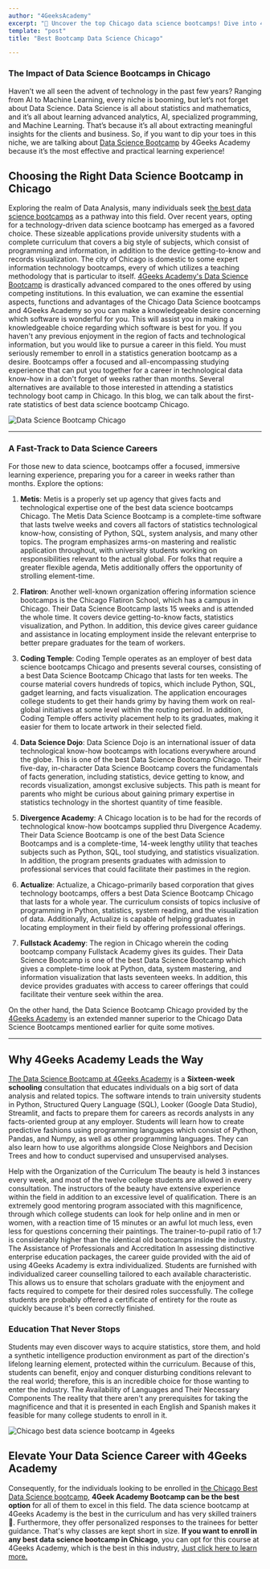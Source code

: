 ```yaml
---
author: "4GeeksAcademy"
excerpt: "🚀 Uncover the top Chicago data science bootcamps! Dive into 4Geeks Academy's tech-powered program for a comprehensive learning experience in weeks, not months. 🌟 Your fast track to a booming career in data science!"
template: "post"
title: "Best Bootcamp Data Science Chicago"

---
```


### The Impact of Data Science Bootcamps in Chicago

Haven’t we all seen the advent of technology in the past few years? Ranging from AI to Machine Learning, every niche is booming, but let’s not forget about Data Science. Data Science is all about statistics and mathematics, and it’s all about learning advanced analytics, AI, specialized programming, and Machine Learning. 
That’s because it’s all about extracting meaningful insights for the clients and business. So, if you want to dip your toes in this niche, we are talking about [Data Science Bootcamp](https://4geeksacademy.com/us/coding-bootcamps/datascience-machine-learning) by 4Geeks Academy because it’s the most effective and practical learning experience!

## Choosing the Right Data Science Bootcamp in Chicago 

Exploring the realm of Data Analysis, many individuals seek [the best data science bootcamps](https://4geeksacademy.com/us/data-science-bootcamp/data-science-bootcamp) as a pathway into this field. Over recent years, opting for a technology-driven data science bootcamp has emerged as a favored choice. These sizeable applications provide university students with a complete curriculum that covers a big style of subjects, which consist of programming and information, in addition to the device getting-to-know and records visualization. The city of Chicago is domestic to some expert information technology bootcamps, every of which utilizes a teaching methodology that is particular to itself. [4Geeks Academy's Data Science Bootcamp](https://4geeksacademy.com/us/coding-bootcamps/datascience-machine-learning) is drastically advanced compared to the ones offered by using competing institutions. In this evaluation, we can examine the essential aspects, functions and advantages of the Chicago Data Science bootcamps and 4Geeks Academy so you can make a knowledgeable desire concerning which software is wonderful for you. This will assist you in making a knowledgeable choice regarding which software is best for you.
If you haven't any previous enjoyment in the region of facts and technological information, but you would like to pursue a career in this field. You must seriously remember to enroll in a statistics generation bootcamp as a desire. Bootcamps offer a focused and all-encompassing studying experience that can put you together for a career in technological data know-how in a don't forget of weeks rather than months. Several alternatives are available to those interested in attending a statistics technology boot camp in Chicago. In this blog, we can talk about the first-rate statistics of best data science bootcamp Chicago.

![Data Science Bootcamp Chicago](https://breathecode.herokuapp.com/v1/media/file/chicago-background-jpg)

---
### A Fast-Track to Data Science Careers

For those new to data science, bootcamps offer a focused, immersive learning experience, preparing you for a career in weeks rather than months. Explore the options:

1. **Metis**: Metis is a properly set up agency that gives facts and technological expertise one of the best data science bootcamps Chicago. The Metis Data Science Bootcamp is a complete-time software that lasts twelve weeks and covers all factors of statistics technological know-how, consisting of Python, SQL, system analysis, and many other topics. The program emphasizes arms-on mastering and realistic application throughout, with university students working on responsibilities relevant to the actual global. For folks that require a greater flexible agenda, Metis additionally offers the opportunity of strolling element-time.

2. **Flatiron**: Another well-known organization offering information science bootcamps is the Chicago Flatiron School, which has a campus in Chicago. Their Data Science Bootcamp lasts 15 weeks and is attended the whole time. It covers device getting-to-know facts, statistics visualization, and Python. In addition, this device gives career guidance and assistance in locating employment inside the relevant enterprise to better prepare graduates for the team of workers.

3. **Coding Temple**: Coding Temple operates as an employer of best data science bootcamps Chicago and presents several courses, consisting of a best Data Science Bootcamp Chicago that lasts for ten weeks. The course material covers hundreds of topics, which include Python, SQL, gadget learning, and facts visualization. The application encourages college students to get their hands grimy by having them work on real-global initiatives at some level within the routing period. In addition, Coding Temple offers activity placement help to its graduates, making it easier for them to locate artwork in their selected field.

4. **Data Science Dojo**: Data Science Dojo is an international issuer of data technological know-how bootcamps with locations everywhere around the globe. This is one of the best Data Science Bootcamp Chicago. Their five-day, in-character Data Science Bootcamp covers the fundamentals of facts generation, including statistics, device getting to know, and records visualization, amongst exclusive subjects. This path is meant for parents who might be curious about gaining primary expertise in statistics technology in the shortest quantity of time feasible.

5. **Divergence Academy**: A Chicago location is to be had for the records of technological know-how bootcamps supplied thru Divergence Academy. Their Data Science Bootcamp is one of the best Data Science Bootcamps and is a complete-time, 14-week lengthy utility that teaches subjects such as Python, SQL, tool studying, and statistics visualization. In addition, the program presents graduates with admission to professional services that could facilitate their pastimes in the region.

6. **Actualize**:  Actualize, a Chicago-primarily based corporation that gives technology bootcamps, offers a best Data Science Bootcamp Chicago that lasts for a whole year. The curriculum consists of topics inclusive of programming in Python, statistics, system reading, and the visualization of data. Additionally, Actualize is capable of helping graduates in locating employment in their field by offering professional offerings.

7. **Fullstack Academy**: The region in Chicago wherein the coding bootcamp company Fullstack Academy gives its guides. Their Data Science Bootcamp is one of the best Data Science Bootcamp which gives a complete-time look at Python, data, system mastering, and information visualization that lasts seventeen weeks. In addition, this device provides graduates with access to career offerings that could facilitate their venture seek within the area.


On the other hand, the Data Science Bootcamp Chicago provided by the [4Geeks Academy](https://4geeksacademy.com/us/coding-campus/coding-bootcamp-chicago) is an extended manner superior to the Chicago Data Science Bootcamps mentioned earlier for quite some motives.

---
## Why 4Geeks Academy Leads the Way

[The Data Science Bootcamp at 4Geeks Academy](https://4geeksacademy.com/us/coding-bootcamps/datascience-machine-learning) is a **Sixteen-week schooling** consultation that educates individuals on a big sort of data analysis and related topics. The software intends to train university students in Python, Structured Query Language (SQL), Looker (Google Data Studio), Streamlit, and facts to prepare them for careers as records analysts in any facts-oriented group at any employer. Students will learn how to create predictive fashions using programming languages which consist of Python, Pandas, and Numpy, as well as other programming languages. They can also learn how to use algorithms alongside Close Neighbors and Decision Trees and how to conduct supervised and unsupervised analyses.

Help with the Organization of the Curriculum
The beauty is held 3 instances every week, and most of the twelve college students are allowed in every consultation. The instructors of the beauty have extensive experience within the field in addition to an excessive level of qualification. There is an extremely good mentoring program associated with this magnificence, through which college students can look for help online and in men or women, with a reaction time of 15 minutes or an awful lot much less, even less for questions concerning their paintings. The trainer-to-pupil ratio of 1:7 is considerably higher than the identical old bootcamps inside the industry.
The Assistance of Professionals and Accreditation
In assessing distinctive enterprise education packages, the career guide provided with the aid of using 4Geeks Academy is extra individualized. Students are furnished with individualized career counselling tailored to each available characteristic. This allows us to ensure that scholars graduate with the enjoyment and facts required to compete for their desired roles successfully. The college students are probably offered a certificate of entirety for the route as quickly because it's been correctly finished.

### Education That Never Stops

Students may even discover ways to acquire statistics, store them, and hold a synthetic intelligence production environment as part of the direction's lifelong learning element, protected within the curriculum. Because of this, students can benefit, enjoy and conquer disturbing conditions relevant to the real world; therefore, this is an incredible choice for those wanting to enter the industry.
The Availability of Languages and Their Necessary Components
The reality that there aren't any prerequisites for taking the magnificence and that it is presented in each English and Spanish makes it feasible for many college students to enroll in it.


![Chicago best data science bootcamp in 4geeks](https://breathecode.herokuapp.com/v1/media/file/chicago-sculpture-jpg)

## Elevate Your Data Science Career with 4Geeks Academy
Consequently, for the individuals looking to be enrolled in [the Chicago Best Data Science bootcamp](https://4geeksacademy.com/us/coding-bootcamps/datascience-machine-learning), **4Geek Academy Bootcamp can be the best option** for all of them to excel in this field. The data science bootcamp at 4Geeks Academy is the best in the curriculum and has very skilled trainers 🔧. Furthermore, they offer personalized responses to the trainees for better guidance. That's why classes are kept short in size. **If you want to enroll in any best data science bootcamp in Chicago**, you can opt for this course at 4Geeks Academy, which is the best in this industry, [Just click here to learn more. ](https://4geeksacademy.com/us/coding-bootcamps/datascience-machine-learning)
